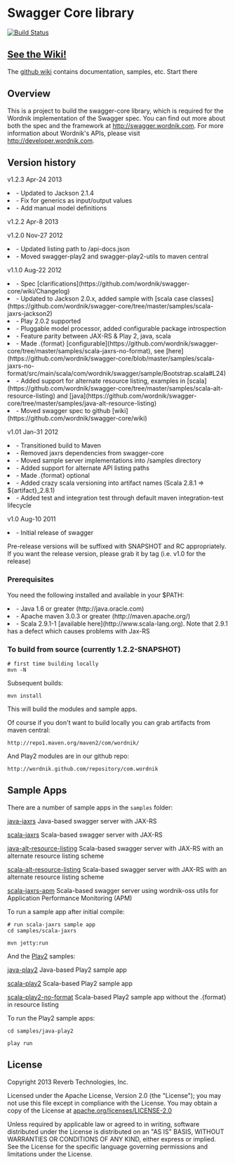 # Swagger Core library

[![Build Status](https://travis-ci.org/wordnik/swagger-core.png)](https://travis-ci.org/wordnik/swagger-core)

## [See the Wiki!](https://github.com/wordnik/swagger-core/wiki)
The [github wiki](https://github.com/wordnik/swagger-core/wiki) contains documentation, samples, etc.  Start there


## Overview
This is a project to build the swagger-core library, which is required for the Wordnik 
implementation of the Swagger spec.  You can find out more about both the spec and the
framework at http://swagger.wordnik.com.  For more information about Wordnik's APIs, please
visit http://developer.wordnik.com.

## Version history

v1.2.3 Apr-24 2013

<li>- Updated to Jackson 2.1.4

<li>- Fix for generics as input/output values

<li>- Add manual model definitions

v1.2.2 Apr-8 2013

v1.2.0 Nov-27 2012

<li>- Updated listing path to /api-docs.json

<li>- Moved swagger-play2 and swagger-play2-utils to maven central

v1.1.0 Aug-22 2012

<li>- Spec [clarifications](https://github.com/wordnik/swagger-core/wiki/Changelog)

<li>- Updated to Jackson 2.0.x, added sample with [scala case classes](https://github.com/wordnik/swagger-core/tree/master/samples/scala-jaxrs-jackson2)

<li>- Play 2.0.2 supported

<li>- Pluggable model processor, added configurable package introspection

<li>- Feature parity between JAX-RS & Play 2, java, scala

<li>- Made .{format} [configurable](https://github.com/wordnik/swagger-core/tree/master/samples/scala-jaxrs-no-format), see [here](https://github.com/wordnik/swagger-core/blob/master/samples/scala-jaxrs-no-format/src/main/scala/com/wordnik/swagger/sample/Bootstrap.scala#L24)

<li>- Added support for alternate resource listing, examples in [scala](https://github.com/wordnik/swagger-core/tree/master/samples/scala-alt-resource-listing) and [java](https://github.com/wordnik/swagger-core/tree/master/samples/java-alt-resource-listing)

<li>- Moved swagger spec to github [wiki](https://github.com/wordnik/swagger-core/wiki)


v1.01 Jan-31 2012

<li>- Transitioned build to Maven</li>

<li>- Removed jaxrs dependencies from swagger-core</li>

<li>- Moved sample server implementations into /samples directory</li>

<li>- Added support for alternate API listing paths</li>

<li>- Made .{format} optional</li>

<li>- Added crazy scala versioning into artifact names (Scala 2.8.1 => ${artifact}_2.8.1)

<li>- Added test and integration test through default maven integration-test lifecycle</li>

v1.0 Aug-10 2011

<li>- Initial release of swagger</li>

Pre-release versions will be suffixed with SNAPSHOT and RC appropriately.  If you want the
release version, please grab it by tag (i.e. v1.0 for the release)

### Prerequisites
You need the following installed and available in your $PATH:

<li>- Java 1.6 or greater (http://java.oracle.com)

<li>- Apache maven 3.0.3 or greater (http://maven.apache.org/)

<li>- Scala 2.9.1-1 [available here](http://www.scala-lang.org).  Note that 2.9.1 has a defect which causes problems with Jax-RS

### To build from source (currently 1.2.2-SNAPSHOT)
```
# first time building locally
mvn -N
```

Subsequent builds:
```
mvn install
```

This will build the modules and sample apps.

Of course if you don't want to build locally you can grab artifacts from maven central:

`http://repo1.maven.org/maven2/com/wordnik/`

And Play2 modules are in our github repo:

`http://wordnik.github.com/repository/com.wordnik`

## Sample Apps
There are a number of sample apps in the `samples` folder:

[java-jaxrs](/wordnik/swagger-core/tree/master/samples/java-jaxrs/README.md) Java-based swagger server with JAX-RS

[scala-jaxrs](/wordnik/swagger-core/tree/master/samples/scala-jaxrs/README.md) Scala-based swagger server with JAX-RS

[java-alt-resource-listing](/wordnik/swagger-core/tree/master/samples/java-alt-resource-listing/README.md) 
Scala-based swagger server with JAX-RS with an alternate resource listing scheme

[scala-alt-resource-listing](/wordnik/swagger-core/tree/master/samples/scala-alt-resource-listing/README.md) 
Scala-based swagger server with JAX-RS with an alternate resource listing scheme

[scala-jaxrs-apm](/wordnik/swagger-core/tree/master/samples/scala-jaxrs-apm/README.md) 
Scala-based swagger server using wordnik-oss utils for Application Performance Monitoring (APM)

To run a sample app after initial compile:

```
# run scala-jaxrs sample app
cd samples/scala-jaxrs

mvn jetty:run
```

And the [Play2](http://playframework.org) samples:

[java-play2](https://github.com/wordnik/swagger-core/tree/master/samples/java-play2) Java-based Play2 sample app

[scala-play2](https://github.com/wordnik/swagger-core/tree/master/samples/scala-play2) Scala-based Play2 sample app

[scala-play2-no-format](https://github.com/wordnik/swagger-core/tree/master/samples/scala-play2-no-format) Scala-based Play2 sample app without the .{format} in resource listing

To run the Play2 sample apps:

```
cd samples/java-play2

play run
```

License
-------

Copyright 2013 Reverb Technologies, Inc.

Licensed under the Apache License, Version 2.0 (the "License");
you may not use this file except in compliance with the License.
You may obtain a copy of the License at [apache.org/licenses/LICENSE-2.0](http://www.apache.org/licenses/LICENSE-2.0)

Unless required by applicable law or agreed to in writing, software
distributed under the License is distributed on an "AS IS" BASIS,
WITHOUT WARRANTIES OR CONDITIONS OF ANY KIND, either express or implied.
See the License for the specific language governing permissions and
limitations under the License.

